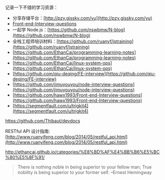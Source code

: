 记录一下不错的学习资源：

- 分享存储平台：[http://pzy.gissky.com/yu](http://pzy.gissky.com/yu)
- [Front-end-Interview-questions](https://github.com/hawx1993/Front-end-Interview-questions)
- 一起学 Node.js：[https://github.com/nswbmw/N-blog](https://github.com/nswbmw/N-blog)
- 全栈工程师培训材料：[https://github.com/ruanyf/jstraining](https://github.com/ruanyf/jstraining)
- [https://github.com/EthanCai/programming-learning-notes](https://github.com/EthanCai/programming-learning-notes)
- [https://github.com/EthanCai/linux-system-ops](https://github.com/EthanCai/linux-system-ops)
- [https://github.com/qiu-deqing/FE-interview](https://github.com/qiu-deqing/FE-interview)
- [https://github.com/jimuyouyou/node-interview-questions](https://github.com/jimuyouyou/node-interview-questions)
- [https://github.com/hawx1993/Front-end-Interview-questions](https://github.com/hawx1993/Front-end-Interview-questions)
- [https://segmentfault.com/u/trigkit4](https://segmentfault.com/u/trigkit4)

https://github.com/Thibaut/devdocs

RESTful API 设计指南:[http://www.ruanyifeng.com/blog/2014/05/restful_api.html](http://www.ruanyifeng.com/blog/2014/05/restful_api.html)


http://ethancai.github.io/categories/%E8%BD%AF%E4%BB%B6%E5%BC%80%E5%8F%91/








> There is nothing noble in being superior to your fellow man; True nobility is being superior to your former self. 
> –Ernest Hemingway
